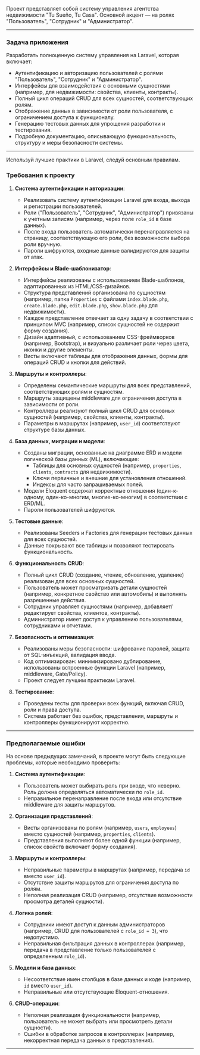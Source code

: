 
Проект представляет собой систему управления агентства недвижимости "Tu Sueño, Tu Casa". Основной акцент — на ролях "Пользователь", "Сотрудник" и "Администратор". 

---

### Задача приложения

Разработать полноценную систему управления на Laravel, которая включает:
- Аутентификацию и авторизацию пользователей с ролями "Пользователь", "Сотрудник" и "Администратор".
- Интерфейсы для взаимодействия с основными сущностями (например, для недвижимости: свойства, клиенты, контракты).
- Полный цикл операций CRUD для всех сущностей, соответствующих ролям.
- Отображение данных в зависимости от роли пользователя, с ограничением доступа к функционалу.
- Генерацию тестовых данных для упрощения разработки и тестирования.
- Подробную документацию, описывающую функциональность, структуру и меры безопасности системы.

---
Используй лучшие практики в Laravel, следуй основным правилам.

### Требования к проекту

1. **Система аутентификации и авторизации**:
   - Реализовать систему аутентификации Laravel для входа, выхода и регистрации пользователей.
   - Роли ("Пользователь", "Сотрудник", "Администратор") привязаны к учетным записям (например, через поле `role_id` в базе данных).
   - После входа пользователь автоматически перенаправляется на страницу, соответствующую его роли, без возможности выбора роли вручную.
   - Пароли шифруются, входные данные валидируются для защиты от атак.

2. **Интерфейсы и Blade-шаблонизатор**:
   - Интерфейсы реализованы с использованием Blade-шаблонов, адаптированных из HTML/CSS-дизайнов.
   - Структура представлений организована по сущностям (например, папка `Properties` с файлами `index.blade.php`, `create.blade.php`, `edit.blade.php`, `show.blade.php` для недвижимости).
   - Каждое представление отвечает за одну задачу в соответствии с принципом MVC (например, список сущностей не содержит форму создания).
   - Дизайн адаптивный, с использованием CSS-фреймворков (например, Bootstrap), и визуально различает роли через цвета, иконки и другие элементы.
   - Висты включают таблицы для отображения данных, формы для операций CRUD и кнопки для действий.

3. **Маршруты и контроллеры**:
   - Определены семантические маршруты для всех представлений, соответствующих ролям и сущностям.
   - Маршруты защищены middleware для ограничения доступа в зависимости от роли.
   - Контроллеры реализуют полный цикл CRUD для основных сущностей (например, свойства, клиенты, контракты).
   - Параметры в маршрутах (например, `user_id`) соответствуют структуре базы данных.

4. **База данных, миграции и модели**:
   - Созданы миграции, основанные на диаграмме ERD и модели логической базы данных (ML), включающие:
     - Таблицы для основных сущностей (например, `properties`, `clients`, `contracts` для недвижимости).
     - Ключи первичные и внешние для установления отношений.
     - Индексы для часто запрашиваемых полей.
   - Модели Eloquent содержат корректные отношения (один-к-одному, один-ко-многим, многие-ко-многим) в соответствии с ERD/ML.
   - Пароли пользователей шифруются.

5. **Тестовые данные**:
   - Реализованы Seeders и Factories для генерации тестовых данных для всех сущностей.
   - Данные покрывают все таблицы и позволяют тестировать функциональность.

6. **Функциональность CRUD**:
   - Полный цикл CRUD (создание, чтение, обновление, удаление) реализован для всех основных сущностей.
   - Пользователь может просматривать детали сущностей (например, конкретное свойство или автомобиль) и выполнять разрешенные действия.
   - Сотрудник управляет сущностями (например, добавляет/редактирует свойства, клиентов, контракты).
   - Администратор имеет доступ к управлению пользователями, сотрудниками и отчетами.

7. **Безопасность и оптимизация**:
   - Реализованы меры безопасности: шифрование паролей, защита от SQL-инъекций, валидация ввода.
   - Код оптимизирован: минимизировано дублирование, использованы встроенные функции Laravel (например, middleware, Gate/Policy).
   - Проект следует лучшим практикам Laravel.

8. **Тестирование**:
   - Проведены тесты для проверки всех функций, включая CRUD, роли и права доступа.
   - Система работает без ошибок, представления, маршруты и контроллеры функционируют корректно.

---

### Предполагаемые ошибки

На основе предыдущих замечаний, в проекте могут быть следующие проблемы, которые необходимо проверить:

1. **Система аутентификации**:
   - Пользователь может выбирать роль при входе, что неверно. Роль должна определяться автоматически по `role_id`.
   - Неправильное перенаправление после входа или отсутствие middleware для защиты маршрутов.

2. **Организация представлений**:
   - Висты организованы по ролям (например, `users`, `employees`) вместо сущностей (например, `properties`, `clients`).
   - Представления выполняют более одной функции (например, список свойств включает форму создания).

3. **Маршруты и контроллеры**:
   - Неправильные параметры в маршрутах (например, передача `id` вместо `user_id`).
   - Отсутствие защиты маршрутов для ограничения доступа по ролям.
   - Неполная реализация CRUD (например, отсутствие возможности просмотра деталей сущности).

4. **Логика ролей**:
   - Сотрудники имеют доступ к данным администраторов (например, CRUD для пользователей с `role_id = 3`), что недопустимо.
   - Неправильная фильтрация данных в контроллерах (например, передача в представление только пользователей с определенным `role_id`).

5. **Модели и база данных**:
   - Несоответствие имен столбцов в базе данных и коде (например, `id` вместо `user_id`).
   - Неправильные или отсутствующие Eloquent-отношения.

6. **CRUD-операции**:
   - Неполная реализация функциональности (например, пользователь не может выбрать или просмотреть детали сущности).
   - Ошибки в обработке запросов в контроллерах (например, некорректная передача данных в представления).


---